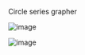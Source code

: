 Circle series grapher

![image](https://github.com/user-attachments/assets/91e8a59e-d0c1-4977-987a-15b71f054651)

![image](https://github.com/user-attachments/assets/ddf82ecb-0791-407b-9aa4-a1e37cd4a04c)
